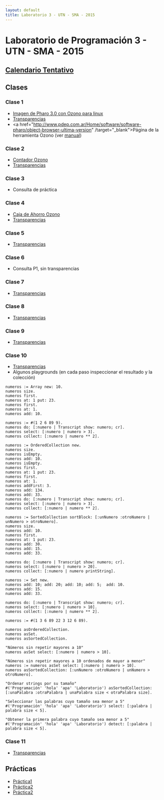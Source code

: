 ```yaml
---
layout: default
title: Laboratorio 3 - UTN - SMA - 2015
---
```


# Laboratorio de Programación 3 - UTN - SMA - 2015

## [Calendario Tentativo](material/CalendarioTentativo2doSemestre.pdf)

## Clases

### Clase 1
  * [Imagen de Pharo 3.0 con Ozono para linux](material/pharo3.0.zip)
  * [Transparencias](material/Clase01.pdf)
  * <a href="http://www.pdep.com.ar/Home/software/software-pharo/object-browser-ultima-version" /target="_blank">Página de la herramienta Ozono</a> (ver <a href="http://www.pdep.com.ar/Home/software/software-pharo/object-browser-ultima-version/ObjectBrowser-manual.pdf?attredirects=0" target="_blank">manual</a>)

### Clase 2
  * [Contador Ozono](material/contador.o3.zip)
  * [Transparencias](material/Clase02.pdf)

### Clase 3
  * Consulta de práctica

### Clase 4
  * [Caja de Ahorro Ozono](material/cajaAhorro.ob.zip)
  * [Transparencias](material/Clase04.pdf)

### Clase 5
  * [Transparencias](material/Clase05.pdf)

### Clase 6
  * Consulta P1, sin transparencias

### Clase 7
  * [Transparencias](material/Clase07.pdf)

### Clase 8
 * [Transparencias](material/Clase08.pdf)

### Clase 9
 * [Transparencias](material/Clase09.pdf)

### Clase 10
  * [Transparencias](material/Clase10.pdf)
  * Algunos playgrounds (en cada paso inspeccionar el resultado y la colección)

```
numeros := Array new: 10.
numeros size.
numeros first.
numeros at: 1 put: 23.
numeros first.
numeros at: 1.
numeros add: 10.

numeros := #(1 2 6 89 9).
numeros do: [:numero | Transcript show: numero; cr].
numeros select: [:numero | numero > 3].
numeros collect: [:numero | numero ** 2].
```

```
numeros := OrderedCollection new.
numeros size.
numeros isEmpty.
numeros add: 10.
numeros isEmpty.
numeros first.
numeros at: 1 put: 23.
numeros first.
numeros at: 1.
numeros addFirst: 3.
numeros add: 134.
numeros add: 33.
numeros do: [:numero | Transcript show: numero; cr].
numeros select: [:numero | numero > 3].
numeros collect: [:numero | numero ** 2].
```

```
numeros := SortedCollection sortBlock: [:unNumero :otroNumero | unNumero > otroNumero].
numeros size.
numeros add: 10.
numeros first.
numeros at: 1 put: 23.
numeros add: 30.
numeros add: 15.
numeros add: 33.

numeros do: [:numero | Transcript show: numero; cr].
numeros select: [:numero | numero > 20].
numeros collect: [:numero | numero printString].
```

```
numeros := Set new.
numeros add: 10; add: 20; add: 10; add: 5;  add: 10.
numeros add: 15.
numeros add: 33.

numeros do: [:numero | Transcript show: numero; cr].
numeros select: [:numero | numero > 10].
numeros collect: [:numero | numero ** 2].
``` 

```
numeros := #(1 3 6 89 22 3 12 6 89).

numeros asOrderedCollection.
numeros asSet.
numeros asSortedCollection.

"Números sin repetir mayores a 10"
numeros asSet select: [:numero | numero > 10].

"Números sin repetir mayores a 10 ordenados de mayor a menor"
numeros := numeros asSet select: [:numero | numero > 10].
numeros asSortedCollection: [:unNumero :otroNumero | unNumero > otroNumero].

"Ordenar strings por su tamaño"
#('Programación' 'hola' 'apa' 'Laboratorio') asSortedCollection: [:unaPalabra :otraPalabra | unaPalabra size < otraPalabra size].

"Seleccionar las palabras cuyo tamaño sea menor a 5"
#('Programación' 'hola' 'apa' 'Laboratorio') select: [:palabra | palabra size < 5].

"Obtener la primera palabra cuyo tamaño sea menor a 5"
#('Programación' 'hola' 'apa' 'Laboratorio') detect: [:palabra | palabra size < 5].
```

### Clase 11
  * [Transparencias](material/Clase11.pdf)


## Prácticas
  * [Práctica1](material/Practica1.pdf)
  * [Práctica2](material/Practica2.pdf)
  * [Práctica2](material/Practica3.pdf)
 
